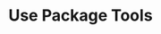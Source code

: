 ---
sidebar_position: 5
title: "Use Package Tools"
sidebar_label: "Use Package Tools"
description: "Utilize Alpine Linux package tools - master apk commands, use package utilities, manage packages effectively, and leverage apk features."
keywords:
  - "alpine package tools"
  - "apk commands"
  - "package utilities"
  - "apk tools"
  - "package management"
tags:
  - alpine
  - package-tools
  - apk-commands
  - package-utilities
  - tools
slug: /linux/alpine/software/package-management/use-package-tools
---